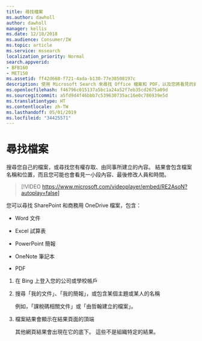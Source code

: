 ```yaml
---
title: 尋找檔案
ms.author: dawholl
author: dawholl
manager: kellis
ms.date: 12/18/2018
ms.audience: Consumer/IW
ms.topic: article
ms.service: mssearch
localization_priority: Normal
search.appverid:
- BFB160
- MET150
ms.assetid: ff42d668-f721-4ada-b130-77e38508197c
description: 使用 Microsoft Search 來尋找 Office 檔案和 PDF，以及您將看見的資訊
ms.openlocfilehash: f46796c015137a5bc1a24a52f7eb35cd2675a09d
ms.sourcegitcommit: a5fd9d4f46bbb7c539630735ac16e0c786939e5d
ms.translationtype: HT
ms.contentlocale: zh-TW
ms.lasthandoff: 05/01/2019
ms.locfileid: "34425571"
---
```

# <a name="find-files"></a>尋找檔案

搜尋您自己的檔案，或尋找您有權存取、由同事所建立的內容。 結果會包含檔案名稱和位置，而且您可能也會看見一小段內容、最後修改人員和時間。
  
> [!VIDEO https://www.microsoft.com/videoplayer/embed/RE2AsoN?autoplay=false]
  
您可以尋找 SharePoint 和商務用 OneDrive 檔案，包含：
  
- Word 文件
    
- Excel 試算表
    
- PowerPoint 簡報
    
- OneNote 筆記本
    
- PDF
    
1. 在 Bing 上登入您的公司或學校帳戶
    
2. 搜尋「我的文件」、「我的簡報」，或包含某個主題或某人的名稱
    
    例如，「課稅碼相關文件」或「由哲翰建立的檔案」。
    
3. 檔案結果會顯示在結果頁面的頂端
    
    其他網頁結果會出現在它的底下。 這些不是組織特定的結果。


